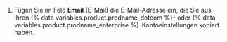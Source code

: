 1. Fügen Sie im Feld **Email** (E-Mail) die E-Mail-Adresse ein, die Sie aus Ihren {% data variables.product.prodname_dotcom %}- oder {% data variables.product.prodname_enterprise %}-Kontoeinstellungen kopiert haben.

